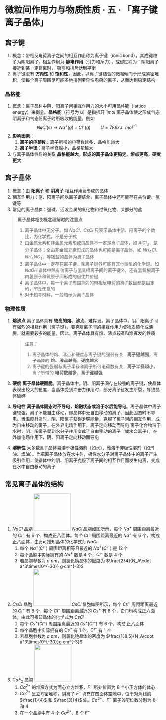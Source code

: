 # 微粒间作用力与物质性质 · 五 · 「离子键 离子晶体」

## 离子键

1. 概念：带相反电荷离子之间的相互作用称为离子键（ionic bond）。其成键粒子为阴阳离子，相互作用为 **静电作用**（引力和斥力），成键过程为：阴阳离子接近到某一定距离时， 吸引和排斥达到平衡
2. 离子键没有 **方向性** 和 **饱和性**，因此，以离子键结合的微粒倾向于形成紧密堆积，使每个离子周围尽可能多地排列带异性电荷的离子，从而达到稳定结构

### 晶格能
1. 概念：离子晶体中阴、阳离子间相互作用力的大小可用晶格能（lattice energy）来衡量。**晶格能**（符号为 $U$）是指拆开 $1 mol$ 离子晶体使之形成气态阴离子和气态阳离子时所吸收的能量。例如
$$NaCl(s)\rightarrow Na^+(g)+Cl^-(g) \qquad U=786 kJ·mol^{-1}$$
2. **影响因素**：
   1. **离子的电荷数**：离子所带的电荷数越多，晶格能越大
   2. **离子半径**：离子半径越小，晶格能越大
3. 与离子晶体性质的关系
  **晶格能越大，形成的离子晶体更稳定，熔点更高，硬度更大**

## 离子晶体
1. 概念：由 **阳离子** 和 **阴离子** 相互作用而形成的晶体
2. 相互作用力：阴、阳离子间以离子键结合，离子晶体中还可能存在共价键、氢键等
3. 常见的离子晶体：强碱、活泼金属的氧化物和过氧化物、大部分的盐
   
> **离子晶体相关概念理解时的注意点**
> 1. 离子晶体中无分子。如 $NaCl$、$CsCl$ 只表示晶体中阴、阳离子的个数比，为化学式，不是分子式
> 2. 由金属元素和非金属元素形成的晶体不一定是离子晶体，如 $AlCl_3$，是分子晶体；全由非金属元素形成的晶体也可能是离子晶体，如 $NH_4Cl、NH_4NO_3$，等铵盐的晶体为离子晶体
> 3. 离子晶体中一定存在离子键，除离子键外可能有其他类型的化学键。如 $NaOH$ 晶体中除有钠离子与氢氧根离子间的离子键外，还有氢氧根离子内氢原子和氧原子间形成的极性共价键
> 4. 离子晶体中，每一个离子周围排列的带相反电荷的离子数目都是固定的，不是任意的
> 5. 对于超导材料，一般暗示为离子晶体

### 物理性质
1. **熔沸点**
离子晶体具有 **较高的熔、沸点**，难挥发。离子晶体中，阴、阳离子间有强烈的相互作用（离子键），要克服离子间的相互作用力使物质熔化或沸腾，就需要较多的能量。因此，离子晶体具有熔、沸点较高和难挥发的性质
   > 
   > 注意：
   > 1. 离子晶体的熔、沸点和硬度与离子键的强弱有关，**离子键越强**，离子晶体的 **熔、沸点越高**，**硬度越大**
   > 2. 离子键的强弱与离子半径和离子所带电荷数有关，**离子半径越小**，离子所带的 **电荷数越多**，**离子键越强**
   > 

1. **硬度**
  **离子晶体硬而脆**。离子晶体中，阴、阳离子间存在较强的离子键，使晶体表现出较大的便度，当晶体受到冲击力作用时，部分离子键发生断裂，导致晶体破碎

2. **导电性**
  **离子晶体固态时不导电，熔融状态或溶于水后能导电**。离子晶体中离子键较强，离子不能自由移动，即晶体中无自由移动的离子，因此固态时不导电。当温度升高时，阴、阳离子获得足够能量，克服了离子间的相互作用，成为自由移动的离子，在外界电场作用下，离子定向移动而导电
   离子化合物溶于水时，阴、阳离子受到水分子作用变成了自由移动的离子（或水合离子），在外加电场作用下，阴、阳离子定向移动而导电

3. **溶解性**
   大多数离子晶体易溶于极性溶剂（如水），难溶于非极性溶剂（如汽油、煤油）。当把离子晶体放在水中时，极性水分子对离子晶体中的离子产生吸引作用，使晶体中的阴、阳离子克服了离子间的相互作用而发生电离，变成在水中自由移动的离子

## 常见离子晶体的结构
1. $NaCl$ 晶胞
   <img title="" src="../images/5.1.png"  width="120">
   $NaCl$ 晶胞如图所示，每个 $Na^+$ 周围距离最近的 $Cl^-$ 有  $6$  个，构成正八面体。每个 $Cl^-$ 周围距离最近的 $Na^+$ 有  $6$ 个，构成正八面体，由此可推知晶体的化学式为 $NaCl$ 
   1. 每个 $Na^+(Cl^-)$ 周围距离相等且最近的 $Na^+(Cl^-)$ 是  $12$  个
   2. 每个晶胞中实际拥有的 $Na^+$ 数是 $4$ 个，$Cl^-$ 数是 $4$ 个
   3. 若晶胞参数为 $a$ $pm$，则氯化钠晶体的密度为 $\frac{234}{N_A\cdot a^3\times10^{-30}} g·cm^{-3}$
2. $CsCl$ 晶胞
   <img title="" src="../images/5.2.png"  width="120"> 
   $CsCl$ 晶胞如图所示，每个 $Cs^+$ 周围距离最近的 $Cl^-$ 有  $8$ 个，每个 $Cl^-$ 周围距离最近的 $Cs^+$ 有 $8$ 个，它们均构成正六面体，由此可推知晶体的化学式为 $CsCl$
   1. 每个 $Cs^+(Cl^-)$ 周围距离最近的 $Cs^+(Cl^-)$ 有 $6$ 个，构成  正八面体  
   2. 每个晶胞中实际拥有的 $Cs^+$ 有 $1$ 个，$Cl^-$ 有 $1$ 个
   3. 若晶胞参数为 $a$ $pm$，则氯化铯晶体的密度为 $\frac{168.5}{N_A\cdot a^3\times10^{-30}}g·cm^{-3}$
3. $CaF_2$ 晶胞
   <img title="" src="../images/1.5.png"  width="120"> 
   1. $Ca^{2+}$ 的堆积方式为面心立方堆积，$F^-$ 所处位置为 $8$ 个小正方体的体心
   2. $Ca^{2+}$ 呈立方密堆积，阴离子 $F^-$ 填充在四面体空隙中，位于对角线的 $\frac{1}{4}$ 和 $\frac{3}{4}$ 处。$Ca^{2+}、F^-$ 离子的配位数分别为 $8$ 和 $4$
   3. 在一个晶胞中有 $4$ 个 $Ca^{2+}$、$8$ 个 $F^-$
